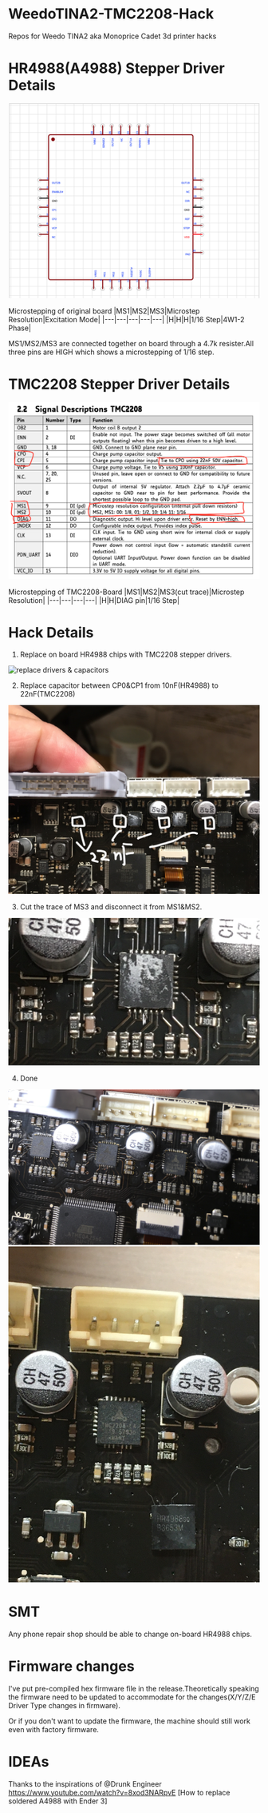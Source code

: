 # WeedoTINA2-TMC2208-Hack
Repos for Weedo TINA2 aka Monoprice Cadet 3d printer hacks

# HR4988(A4988) Stepper Driver Details
![pinout(Top View)](./pic/HR4988.png)

Microstepping of original board
|MS1|MS2|MS3|Microstep Resolution|Excitation Mode|
|---|---|---|---|---|
|H|H|H|1/16 Step|4W1-2 Phase|

MS1/MS2/MS3 are connected together on board through a 4.7k resister.All three pins are HIGH which shows a microstepping of 1/16 step.

# TMC2208 Stepper Driver Details

![Driver Signal Descriptions](./pic/tmc2208_signal.png)

Microstepping of TMC2208-Board
|MS1|MS2|MS3(cut trace)|Microstep Resolution|
|---|---|---|---|
|H|H|DIAG pin|1/16 Step|

# Hack Details
1. Replace on board HR4988 chips with TMC2208 stepper drivers.

![replace drivers & capacitors](./pic/replace_chips_+_caps.PNG)

2. Replace capacitor between CP0&CP1 from 10nF(HR4988) to 22nF(TMC2208)

![replace_capacitors_detailed.JPG](./pic/replace_capacitors_detailed.JPG)

3. Cut the trace of MS3 and disconnect it from MS1&MS2.

![cut_ms3_trace](./pic/cut_ms3_trace.PNG)

4. Done

![after_replacement](./pic/after_replacement.JPG)
![after_replacement_2](./pic/after_replacement_2.JPG)

# SMT
Any phone repair shop should be able to change on-board HR4988 chips.

# Firmware changes
I've put pre-compiled hex firmware file in the release.Theoretically speaking the firmware need to be updated to accommodate for the changes(X/Y/Z/E Driver Type changes in firmware).

Or if you don't want to update the firmware, the machine should still work even with factory firmware.

# IDEAs
Thanks to the inspirations of @Drunk Engineer
https://www.youtube.com/watch?v=8xod3NARpvE
[How to replace soldered A4988 with Ender 3]
